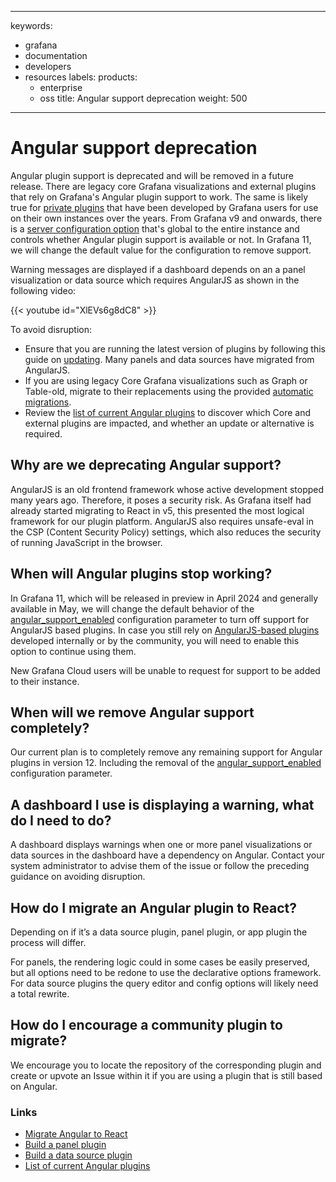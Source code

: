 -----

keywords:

- grafana
- documentation
- developers
- resources
  labels:
  products:
  - enterprise
  - oss
    title: Angular support deprecation
    weight: 500

-----

# Angular support deprecation

Angular plugin support is deprecated and will be removed in a future release.
There are legacy core Grafana visualizations and external plugins that rely on Grafana's Angular plugin support to work. The same is likely true for [private plugins](https://grafana.com/legal/plugins/) that have been developed by Grafana users for use on their own instances over the years.
From Grafana v9 and onwards, there is a [server configuration option](https://github.com/grafana/grafana/blob/d61bcdf4ca5e69489e0067c56fbe7f0bfdf84ee4/conf/defaults.ini#L362) that's global to the entire instance and controls whether Angular plugin support is available or not.
In Grafana 11, we will change the default value for the configuration to remove support.

Warning messages are displayed if a dashboard depends on an a panel visualization or data source which requires AngularJS as shown in the following video:

{{\< youtube id="XlEVs6g8dC8" \>}}

To avoid disruption:

- Ensure that you are running the latest version of plugins by following this guide on [updating](../../administration/plugin-management/#update-a-plugin). Many panels and data sources have migrated from AngularJS.
- If you are using legacy Core Grafana visualizations such as Graph or Table-old, migrate to their replacements using the provided [automatic migrations](angular-plugins/#automatic-migration-of-plugins).
- Review the [list of current Angular plugins](angular-plugins/) to discover which Core and external plugins are impacted, and whether an update or alternative is required.

## Why are we deprecating Angular support?

AngularJS is an old frontend framework whose active development stopped many years ago. Therefore, it poses a security risk. As Grafana itself had already started migrating to React in v5, this presented the most logical framework for our plugin platform. AngularJS also requires unsafe-eval in the CSP (Content Security Policy) settings, which also reduces the security of running JavaScript in the browser.

## When will Angular plugins stop working?

In Grafana 11, which will be released in preview in April 2024 and generally available in May, we will change the default behavior of the [angular\_support\_enabled](https://github.com/grafana/grafana/blob/d61bcdf4ca5e69489e0067c56fbe7f0bfdf84ee4/conf/defaults.ini#L362) configuration parameter to turn off support for AngularJS based plugins. In case you still rely on [AngularJS-based plugins](angular-plugins/) developed internally or by the community, you will need to enable this option to continue using them.

New Grafana Cloud users will be unable to request for support to be added to their instance.

## When will we remove Angular support completely?

Our current plan is to completely remove any remaining support for Angular plugins in version 12. Including the removal of the [angular\_support\_enabled](https://github.com/grafana/grafana/blob/d61bcdf4ca5e69489e0067c56fbe7f0bfdf84ee4/conf/defaults.ini#L362) configuration parameter.

## A dashboard I use is displaying a warning, what do I need to do?

A dashboard displays warnings when one or more panel visualizations or data sources in the dashboard have a dependency on Angular.
Contact your system administrator to advise them of the issue or follow the preceding guidance on avoiding disruption.

## How do I migrate an Angular plugin to React?

Depending on if it’s a data source plugin, panel plugin, or app plugin the process will differ.

For panels, the rendering logic could in some cases be easily preserved, but all options need to be redone to use the declarative options framework. For data source plugins the query editor and config options will likely need a total rewrite.

## How do I encourage a community plugin to migrate?

We encourage you to locate the repository of the corresponding plugin and create or upvote an Issue within it if you are using a plugin that is still based on Angular.

### Links

- [Migrate Angular to React](https://grafana.com/developers/plugin-tools/migration-guides/angular-react/)
- [Build a panel plugin](https://grafana.com/tutorials/build-a-panel-plugin/)
- [Build a data source plugin](https://grafana.com/tutorials/build-a-data-source-plugin/)
- [List of current Angular plugins](angular-plugins/)
